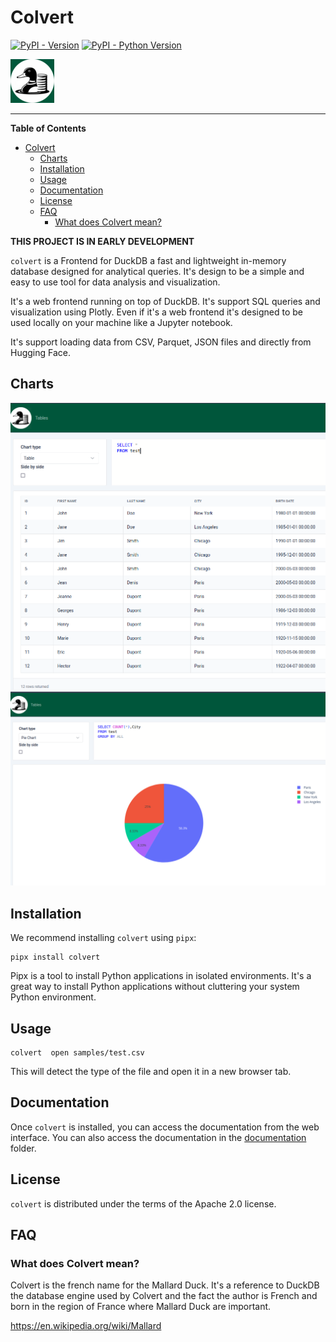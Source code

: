 # Colvert

[![PyPI - Version](https://img.shields.io/pypi/v/colvert.svg)](https://pypi.org/project/colvert)
[![PyPI - Python Version](https://img.shields.io/pypi/pyversions/colvert.svg)](https://pypi.org/project/colvert)

![Logo](colvert/ui/static/logo.png)

-----

**Table of Contents**

- [Colvert](#colvert)
  - [Charts](#charts)
  - [Installation](#installation)
  - [Usage](#usage)
  - [Documentation](#documentation)
  - [License](#license)
  - [FAQ](#faq)
    - [What does Colvert mean?](#what-does-colvert-mean)

**THIS PROJECT IS IN EARLY DEVELOPMENT**

`colvert` is a Frontend for DuckDB a fast and lightweight in-memory database designed for analytical queries. It's design to be a simple and easy to use tool for data analysis and visualization. 

It's a web frontend running on top of DuckDB. It's support SQL queries and visualization using Plotly. Even if it's a web frontend it's designed to be used locally on your machine like a Jupyter notebook.

It's support loading data from CSV, Parquet, JSON files and directly from Hugging Face.

## Charts

![Table screenshot](colvert/docs/charts/table/table.png)
![Pie chart screenshot](colvert/docs/charts/pie/pie.png)

## Installation

We recommend installing `colvert` using `pipx`:
```console
pipx install colvert
```

Pipx is a tool to install Python applications in isolated environments. It's a great way to install Python applications without cluttering your system Python environment.

## Usage

```console
colvert  open samples/test.csv 
```

This will detect the type of the file and open it in a new browser tab.

## Documentation

Once `colvert` is installed, you can access the documentation from the web interface. You can also access the documentation in the [documentation](colvert/docs/index.md) folder.

## License

`colvert` is distributed under the terms of the Apache 2.0 license.

## FAQ

### What does Colvert mean?

Colvert is the french name for the Mallard Duck. It's a reference to DuckDB the database engine used by Colvert and the fact the author is French and born in the region of France where Mallard Duck are important.

https://en.wikipedia.org/wiki/Mallard
